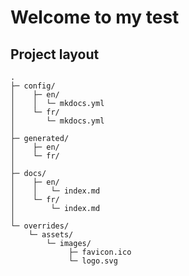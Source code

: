 # Welcome to my test

## Project layout

    .
    ├─ config/
    │    ├─ en/
    │    │  └─ mkdocs.yml
    │    └─ fr/
    │       └─ mkdocs.yml
    │
    ├─ generated/
    │    ├─ en/
    │    └─ fr/
    │
    ├─ docs/
    │    ├─ en/
    │    │   └─ index.md
    │    └─ fr/
    │        └─ index.md
    │
    └─ overrides/
        └─ assets/
            └─ images/
                 ├─ favicon.ico
                 └─ logo.svg
